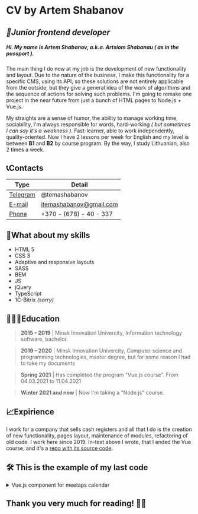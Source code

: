 # CV by Artem Shabanov
## _🚀Junior frontend developer_

##### Hi. My name is Artem Shabanov, a.k.a. Artsiom Shabanau _( as in the passport )_.

The main thing I do now at my job is the development of new functionality and layout. Due to the nature of the business, I make this functionality for a specific CMS, using its API, so these solutions are not entirely applicable from the outside, but they give a general idea of the work of algorithms and the sequence of actions for solving such problems. I'm going to remake one project in the near future from just a bunch of HTML pages to Node.js + Vue.js.

My straights are a sense of humor, the ability to manage working time, sociability, I'm always responsible for words, hard-working _( but sometimes I can say it's a weakness )_. Fast-learner, able to work independently, quality-oriented.
Now I have 2 lessons per week for English and my level is between __B1__ and __B2__ by course program. By the way, I study Lithuanian, also 2 times a week.

## 📞Contacts

| Type | Detail |
| ------ | ------ |
| [Telegram](https://t.me/temashabanov) | @temashabanov |
| [E-mail](mailto:itemashabanov@gmail.com) | itemashabanov@gmail.com |
| [Phone](tel:+37067840337) | +370 - (678) - 40 - 337 |

## 🗿What about my skills

- HTML 5
- CSS 3
- Adaptive and responsive layouts
- SASS
- BEM
- JS
- jQuery
- TypeScript
- 1C-Bitrix _(sorry)_

## 👨🏻‍🎓Education

> __2015 – 2019__ | Minsk Innovation Univercity, Information technology software, bachelor.

> __2019 – 2020__ | Minsk Innovation Univercity, Computer science and programming technologies, master degree, but for some reason I had to take my documents

> __Spring 2021__ | Has completed the program "Vue.js course". From 04.03.2021 to 11.04.2021

> __Winter 2021 and now__ | Now I'm taking a "Node.js" course.

## 📈Expirience

I work for a company that sells cash registers and all that I do is the creation of new functionality, pages layout, maintenance of modules, refactoring of old code. I work here since 2019.
In-text above I wrote, that I ended the Vue course, and it's a [repo with its source code](https://github.com/itemashabanov/vue-20210304_itemashabanov).

## 🛠 This is the example of my last code

<details>
<summary>Vue.js component for meetaps calendar</summary>
<p>

```js
<template>
  <div class="rangepicker">
    <div class="rangepicker__calendar">
      <div class="rangepicker__month-indicator">
        <div class="rangepicker__selector-controls">
          <button class="rangepicker__selector-control-left" @click="decrease"></button>
          <div>{{ localeDate }}</div>
          <button class="rangepicker__selector-control-right" @click="increase"></button>
        </div>
      </div>
      <div class="rangepicker__date-grid">
        <div v-for="day in prevMonthDays" class="rangepicker__cell rangepicker__cell_inactive">
          {{ day.day }}
          <a v-for="meetup in day.meetups" class="rangepicker__event">{{ meetup.title }}</a>
        </div>
        <template v-for="week in curMonthDays">
          <div v-for="day in week" class="rangepicker__cell">
            {{ day.day }}
            <a v-for="meetup in day.meetups" class="rangepicker__event">{{ meetup.title }}</a>
          </div>
        </template>
        <div v-for="day in nextMonthDays" class="rangepicker__cell rangepicker__cell_inactive">
          {{ day.day }}
          <a v-for="meetup in day.meetups" class="rangepicker__event">{{ meetup.title }}</a>
        </div>
      </div>
    </div>
  </div>
</template>

<script>
export default {
  name: 'MeetupsCalendar',

  props: {
    meetups: {
      type: Array,
      required: true,
    },
  },

  data() {
    return {
      date: new Date(),
    };
  },

  computed: {
    localeMeetups() {
      if (!this.meetups) return false;

      return this.meetups.map((meetup) => ({
        ...meetup,
        year: new Date(meetup.date).getFullYear(),
        month: new Date(meetup.date).getMonth(),
        day: new Date(meetup.date).getDate(),
      }));
    },

    month() {
      return this.date.getMonth()
    },

    year() {
      return this.date.getFullYear()
    },

    localeDate() {
      return this.date.toLocaleString(navigator.language, {
        year: 'numeric',
        month: 'long',
      });
    },

    prevMonthDays() {
      const prevMonth = new Date(this.year, this.month, 0).getDate();
      let days = [];
      if (this.curMonthDays[0].length > 0) {
        for (let i = this.curMonthDays[0].length; i < 7; i++) {
          const meetups = this.filterMeetups(prevMonth - 6 + i, this.month, this.year);
          days.push({ day: prevMonth - 6 + i, meetups });
        }
      }
      return days;
    },

    nextMonthDays() {
      let days = [];
      if (this.curMonthDays[this.curMonthDays.length - 1].length > 0) {
        for (let i = this.curMonthDays[this.curMonthDays.length - 1].length, j = 1; i < 7; i++, j++) {
          const meetups = this.filterMeetups(i, this.month, this.year);
          days.push({ day: j, meetups });
        }
      }
      return days;
    },

    curMonthDays() {
      let days = [],
        week = 0;
      const thisMonthDays = new Date(this.year, this.month + 1, 0).getDate();

      days[week] = [];
      for (let i = 1; i <= thisMonthDays; i++) {
        const meetups = this.filterMeetups(i, this.month, this.year);
        if (new Date(this.year, this.month, i).getDay() != 1) {
          days[week].push({ day: i, meetups });
        } else {
          week++;
          days[week] = [];
          days[week].push({ day: i, meetups });
        }
      }
      return days;
    },
  },

  methods: {
    decrease() {
      this.date = new Date(this.year, this.month - 1);
    },

    increase() {
      this.date = new Date(this.year, this.month + 1);
    },

    filterMeetups(day, month, year) {
      return this.localeMeetups.filter((meetup) => {
        return day === meetup.day && month === meetup.month && year === meetup.year;
      });
    },
  },
};
</script>
```

</p>
</details>

## Thank you very much for reading! ✌🏼